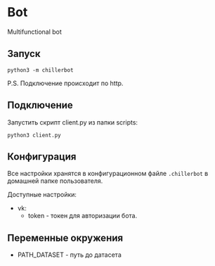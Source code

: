 # Bot
Multifunctional bot


## Запуск
```
python3 -m chillerbot
```
P.S. Подключение происходит по http.

## Подключение
Запустить скрипт client.py из папки scripts:
```
python3 client.py
```

## Конфигурация
Все настройки хранятся в конфигурационном файле `.chillerbot` в домашней папке пользователя.

Доступные настройки:
- vk:
    - token - токен для авторизации бота.

## Переменные окружения
- PATH_DATASET - путь до датасета
